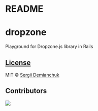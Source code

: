 # README

# dropzone

Playground for Dropzone.js library in Rails

## [License](LICENSE.md)

MIT © [Sergii Demianchuk](https://github.com/ndemianc)

## Contributors

<a href="https://github.com/systemu-net/systemu-net/graphs/contributors">
  <img src="https://contrib.rocks/image?repo=systemu-net/systemu-net" />
</a>